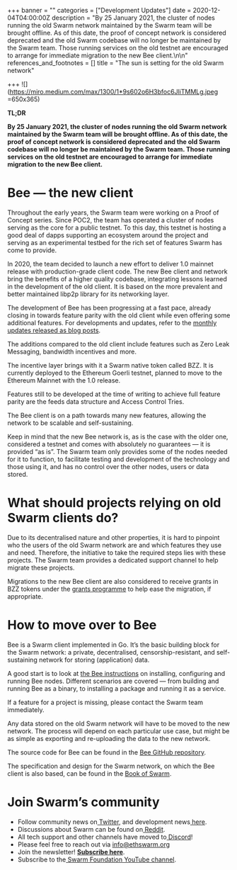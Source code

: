 +++
banner = ""
categories = ["Development Updates"]
date = 2020-12-04T04:00:00Z
description = "By 25 January 2021, the cluster of nodes running the old Swarm network maintained by the Swarm team will be brought offline. As of this date, the proof of concept network is considered deprecated and the old Swarm codebase will no longer be maintained by the Swarm team. Those running services on the old testnet are encouraged to arrange for immediate migration to the new Bee client.\n\n"
references_and_footnotes = []
title = "The sun is setting for the old Swarm network"

+++
![](https://miro.medium.com/max/1300/1*9s602o6H3bfoc6JliTMMLg.jpeg =650x365)

**TL;DR**

**By 25 January 2021, the cluster of nodes running the old Swarm network maintained by the Swarm team will be brought offline. As of this date, the proof of concept network is considered deprecated and the old Swarm codebase will no longer be maintained by the Swarm team. Those running services on the old testnet are encouraged to arrange for immediate migration to the new Bee client.**

# Bee — the new client

Throughout the early years, the Swarm team were working on a Proof of Concept series. Since POC2, the team has operated a cluster of nodes serving as the core for a public testnet. To this day, this testnet is hosting a good deal of dapps supporting an ecosystem around the project and serving as an experimental testbed for the rich set of features Swarm has come to provide.

In 2020, the team decided to launch a new effort to deliver 1.0 mainnet release with production-grade client code. The new Bee client and network bring the benefits of a higher quality codebase, integrating lessons learned in the development of the old client. It is based on the more prevalent and better maintained libp2p library for its networking layer.

The development of Bee has been progressing at a fast pace, already closing in towards feature parity with the old client while even offering some additional features. For developments and updates, refer to the [monthly updates released as blog posts](https://ethswarm.medium.com/).

The additions compared to the old client include features such as Zero Leak Messaging, bandwidth incentives and more.

The incentive layer brings with it a Swarm native token called BZZ. It is currently deployed to the Ethereum Goerli testnet, planned to move to the Ethereum Mainnet with the 1.0 release.

Features still to be developed at the time of writing to achieve full feature parity are the feeds data structure and Access Control Tries.

The Bee client is on a path towards many new features, allowing the network to be scalable and self-sustaining.

Keep in mind that the new Bee network is, as is the case with the older one, considered a testnet and comes with absolutely no guarantees — it is provided “as is”. The Swarm team only provides some of the nodes needed for it to function, to facilitate testing and development of the technology and those using it, and has no control over the other nodes, users or data stored.

# What should projects relying on old Swarm clients do?

Due to its decentralised nature and other properties, it is hard to pinpoint who the users of the old Swarm network are and which features they use and need. Therefore, the initiative to take the required steps lies with these projects. The Swarm team provides a dedicated support channel to help migrate these projects.

Migrations to the new Bee client are also considered to receive grants in BZZ tokens under the [grants programme](https://swarmgrants.typeform.com/to/O3qL6VdO) to help ease the migration, if appropriate.

# How to move over to Bee

Bee is a Swarm client implemented in Go. It’s the basic building block for the Swarm network: a private, decentralised, censorship-resistant, and self-sustaining network for storing (application) data.

A good start is to look at [the Bee instructions](https://docs.ethswarm.org/) on installing, configuring and running Bee nodes. Different scenarios are covered — from building and running Bee as a binary, to installing a package and running it as a service.

If a feature for a project is missing, please contact the Swarm team immediately.

Any data stored on the old Swarm network will have to be moved to the new network. The process will depend on each particular use case, but might be as simple as exporting and re-uploading the data to the new network.

The source code for Bee can be found in the [Bee GitHub repository](https://github.com/ethersphere/bee).

The specification and design for the Swarm network, on which the Bee client is also based, can be found in the [Book of Swarm](https://swarm-gateways.net/bzz:/latest.bookofswarm.eth/the-book-of-swarm.pdf).

# Join Swarm’s community

* Follow community news on[ Twitter](https://twitter.com/ethswarmhive), and development news[ here](https://twitter.com/ethswarm).
* Discussions about Swarm can be found on[ Reddit](https://www.reddit.com/r/ethswarm/).
* All tech support and other channels have moved to[ Discord](https://discord.gg/wdghaQsGq5)!
* Please feel free to reach out via [info@ethswarm.org](mailto:info@ethswarm.org)
* Join the newsletter! [**Subscribe here**](https://www.ethswarm.org/newsletter.html).
* Subscribe to the[ Swarm Foundation YouTube channel](https://www.youtube.com/channel/UCu6ywn9MTqdREuE6xuRkskA/videos).